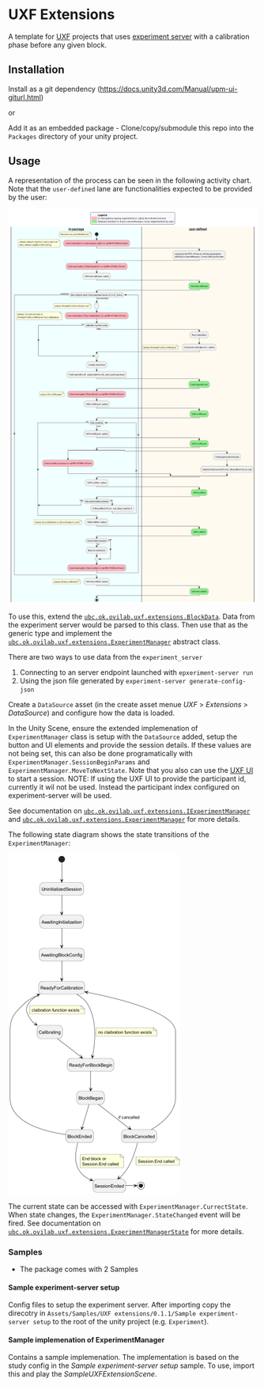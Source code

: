 # UXF Extensions
A template for [UXF](https://github.com/immersivecognition/unity-experiment-framework) projects that uses [experiment server](https://github.com/ahmed-shariff/experiment_server) with a calibration phase before any given block.

## Installation
Install as a git dependency (https://docs.unity3d.com/Manual/upm-ui-giturl.html)

or

Add it as an embedded package - Clone/copy/submodule this repo into the `Packages` directory of your unity project.

## Usage

A representation of the process can be seen in the following activity chart. Note that the `user-defined` lane are functionalities expected to be provided by the user:

![Activity chart](Docs~/activity_chart.png)

To use this, extend the [`ubc.ok.ovilab.uxf.extensions.BlockData`](Runtime/Scripts/BlockData.cs). 
Data from the experiment server would be parsed to this class.
Then use that as the generic type and implement the [`ubc.ok.ovilab.uxf.extensions.ExperimentManager`](Runtime/Scripts/ExperimentManager.cs) abstract class.


There are two ways to use data from the `experiment_server`
1. Connecting to an server endpoint launched with `epxeriment-server run`
2. Using the json file generated by `experiment-server generate-config-json`

Create a `DataSource` asset (in the create asset menue *UXF* > *Extensions* > *DataSource*) and configure how the data is loaded.

In the Unity Scene, ensure the extended implemenation of `ExperimentManager` class is setup with the `DataSource` added, setup the button and UI elements and provide the session details. If these values are not being set, this can also be done programatically with `ExperimentManager.SessionBeginParams` and `ExperimentManager.MoveToNextState`. Note that you also can use the [UXF UI](https://github.com/immersivecognition/unity-experiment-framework/wiki/Built-in-UI) to start a session. NOTE: If using the UXF UI to provide the participant id, currently it wil not be used. Instead the participant index configured on experiment-server will be used.

See documentation on [`ubc.ok.ovilab.uxf.extensions.IExperimentManager`](Runtime/Scripts/IExperimentManager.cs) and [`ubc.ok.ovilab.uxf.extensions.ExperimentManager`](Runtime/Scripts/ExperimentManager.cs) for more details.

The following state diagram shows the state transitions of the `ExperimentManager`:

![State diagram](Docs~/state_diagram.png)

The current state can be accessed with `ExperimentManager.CurrectState`. When state changes, the `ExperimentManager.StateChanged` event will be fired. See documentation on [`ubc.ok.ovilab.uxf.extensions.ExperimentManagerState`](Runtime/Scripts/ExperimentManagerState.cs) for more details.

### Samples
- The package comes with 2 Samples

#### Sample experiment-server setup
Config files to setup the experiment server. After importing copy the direcotry in `Assets/Samples/UXF extensions/0.1.1/Sample experiment-server setup` to the root of the unity project (e.g. `Experiment`).

#### Sample implemenation of ExperimentManager
Contains a sample implemenation. The implementation is based on the study config in the <i>Sample experiment-server setup</i> sample. To use, import this and play the <i>SampleUXFExtensionScene</i>.
